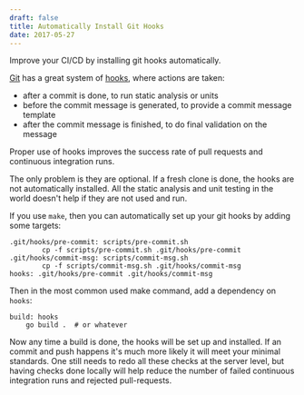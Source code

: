 ```yaml
---
draft: false
title: Automatically Install Git Hooks
date: 2017-05-27
---
```

Improve your CI/CD by installing git hooks automatically.<!--more-->

[Git](https://git-scm.com) has a great system of [hooks](https://git-scm.com/book/en/v2/Customizing-Git-Git-Hooks), where actions are taken:

* after a commit is done, to run static analysis or units
* before the commit message is generated, to provide a commit message template
* after the commit message is finished, to do final validation on the message

Proper use of hooks improves the success rate of pull requests and continuous integration runs.

The only problem is they are optional.  If a fresh clone is done, the hooks are not automatically installed. All the static analysis and unit testing in the world doesn't help if they are not used and run. 

If you use `make`, then you can automatically set up your git hooks by adding some targets:

```make
.git/hooks/pre-commit: scripts/pre-commit.sh
        cp -f scripts/pre-commit.sh .git/hooks/pre-commit
.git/hooks/commit-msg: scripts/commit-msg.sh
        cp -f scripts/commit-msg.sh .git/hooks/commit-msg
hooks: .git/hooks/pre-commit .git/hooks/commit-msg
```

Then in the most common used make command, add a dependency on `hooks`:

```
build: hooks
	go build .  # or whatever
```

Now any time a build is done, the hooks will be set up and installed. If an commit and push happens it's much more likely it will meet your minimal standards. One still needs to redo all these checks at the server level, but having checks done locally will help reduce the number of failed continuous integration runs and rejected pull-requests.  
